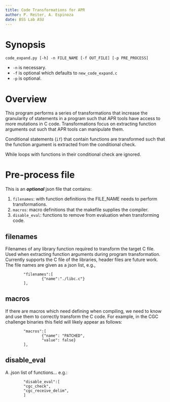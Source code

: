 ```yaml
---
title: Code Transformations for APR 
author: P. Reiter, A. Espinoza 
date: BSS Lab ASU
---
```


# Synopsis

`code_expand.py [-h] -n FILE_NAME [-f OUT_FILE] [-p PRE_PROCESS]`

- `-n` is necessary.
- `-f` is optional which defaults to `new_code_expand.c`
- `-p` is optional.


# Overview

This program performs a series of transformations that increase the granularity
of statements in a program such that APR tools have access to more mutations in
C code.  Transformations focus on extracting function arguments out such that
APR tools can manipulate them.  

Conditional statements (`if`) that contain functions are transformed such that the
function argument is extracted from the conditional check.

While loops with functions in their conditional check are ignored.

# Pre-process file
This is an ***optional*** json file that contains:

1. `filenames`: with function definitions the FILE_NAME needs to perform transformations.
2. `macros`: macro definitions that the makefile supplies the compiler.
3. `disable_eval`: functions to remove from evaluation when transforming code.

## filenames
Filenames of any library function required to transform the target C file. Used
when extracting function arguments during program transformation. Currently supports
the C file of the libraries, header files are future work. The file names are given
as a json list, e.g.,

~~~
        "filenames":[
                {"name":"./libc.c"}
        ],
~~~

## macros
If there are macros which need defining when compiling, we need to know and use
them to correctly transform the C code. For example, in the CGC challenge binaries this field will
likely appear as follows:

~~~
        "macros":[
                {"name": "PATCHED",
                "value": false}
        ],
~~~

## disable_eval
A .json list of functions... e.g.:

~~~
        "disable_eval":[
        "cgc_check",
        "cgc_receive_delim",
        ]
~~~
